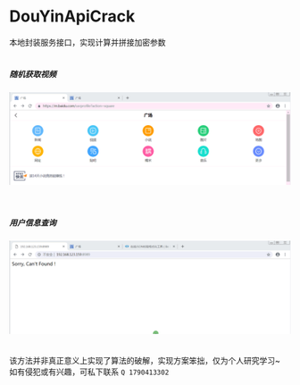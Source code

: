 # DouYinApiCrack
本地封装服务接口，实现计算并拼接加密参数<br> <br> 
##### 随机获取视频<br> 
![](https://github.com/Aaaronchen/DouYinApiCrack/blob/master/Gif/FeedSample.gif "sample")  
<br> <br> 
##### 用户信息查询<br> 
![](https://github.com/Aaaronchen/DouYinApiCrack/blob/master/Gif/UserinfoSample.gif "sample")  
<br> <br> 
该方法并非真正意义上实现了算法的破解，实现方案笨拙，仅为个人研究学习~ <br> 
如有侵犯或有兴趣，可私下联系 `Q 1790413302`
